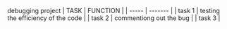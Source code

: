 debugging project
| TASK | FUNCTION |
| ----- | ------- |
| task 1 | testing the efficiency of the code |
| task 2 | commentiong out the bug |
| task 3 | 